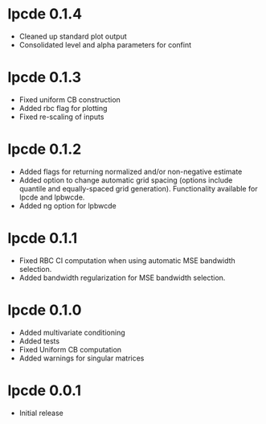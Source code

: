 # lpcde 0.1.4
- Cleaned up standard plot output
- Consolidated level and alpha parameters for confint

# lpcde 0.1.3
- Fixed uniform CB construction
- Added rbc flag for plotting
- Fixed re-scaling of inputs

# lpcde 0.1.2
- Added flags for returning normalized and/or non-negative estimate
- Added option to change automatic grid spacing (options include quantile and equally-spaced grid generation). Functionality available for lpcde and lpbwcde.
- Added ng option for lpbwcde

# lpcde 0.1.1
- Fixed RBC CI computation when using automatic MSE bandwidth selection.
- Added bandwidth regularization for MSE bandwidth selection.

# lpcde 0.1.0
- Added multivariate conditioning
- Added tests
- Fixed Uniform CB computation
- Added warnings for singular matrices

# lpcde 0.0.1
- Initial release
